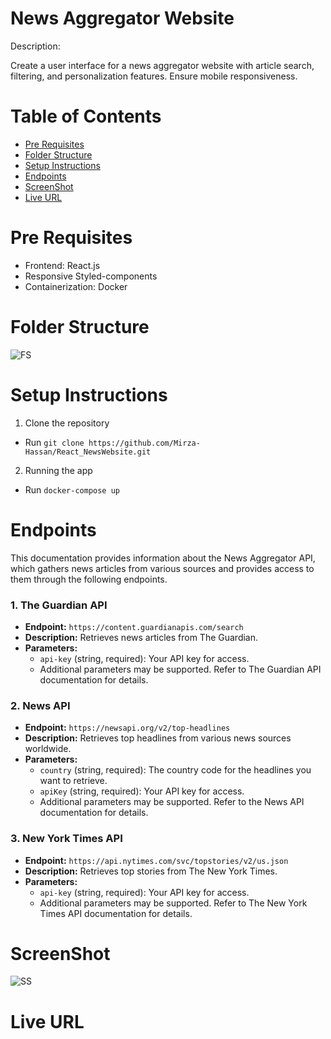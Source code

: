 # News Aggregator Website

Description: 

Create a user interface for a news aggregator website with article search, filtering, and personalization features. Ensure mobile responsiveness.

# Table of Contents

- [Pre Requisites](#pre-requisites)
- [Folder Structure](#folder-structure)
- [Setup Instructions](#setup-instructions)
- [Endpoints](#endpoints)
- [ScreenShot](#screenshot)
- [Live URL](#live-url)

# Pre Requisites

- Frontend: React.js
- Responsive Styled-components
- Containerization: Docker
  
# Folder Structure
![FS](https://github.com/Mirza-Hassan/React_NewsWebsite/assets/17096257/0d85e198-9f94-406e-b496-1365db67ac33)

# Setup Instructions

1. Clone the repository
- Run `git clone https://github.com/Mirza-Hassan/React_NewsWebsite.git` 

2. Running the app

- Run `docker-compose up`


# Endpoints

This documentation provides information about the News Aggregator API, which gathers news articles from various sources and provides access to them through the following endpoints.

### 1. The Guardian API

- **Endpoint:** `https://content.guardianapis.com/search`
- **Description:** Retrieves news articles from The Guardian.
- **Parameters:** 
  - `api-key` (string, required): Your API key for access.
  - Additional parameters may be supported. Refer to The Guardian API documentation for details.

### 2. News API

- **Endpoint:** `https://newsapi.org/v2/top-headlines`
- **Description:** Retrieves top headlines from various news sources worldwide.
- **Parameters:** 
  - `country` (string, required): The country code for the headlines you want to retrieve.
  - `apiKey` (string, required): Your API key for access.
  - Additional parameters may be supported. Refer to the News API documentation for details.

### 3. New York Times API

- **Endpoint:** `https://api.nytimes.com/svc/topstories/v2/us.json`
- **Description:** Retrieves top stories from The New York Times.
- **Parameters:** 
  - `api-key` (string, required): Your API key for access.
  - Additional parameters may be supported. Refer to The New York Times API documentation for details.

# ScreenShot
![SS](https://github.com/Mirza-Hassan/React_NewsWebsite/assets/17096257/eb175c89-22ea-4989-a7c9-e4e28aaa7e10)

# Live URL
